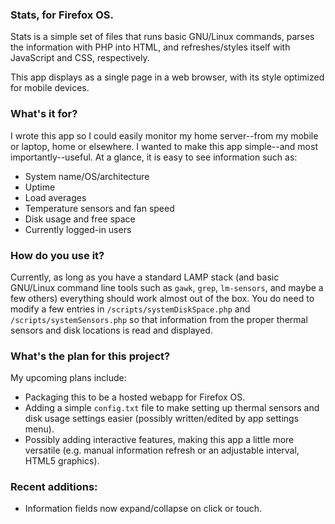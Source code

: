### Stats, for Firefox OS.

Stats is a simple set of files that runs basic GNU/Linux commands, parses the information with PHP into HTML, and refreshes/styles itself with JavaScript and CSS, respectively.

This app displays as a single page in a web browser, with its style optimized for mobile devices.

### What's it for?

I wrote this app so I could easily monitor my home server--from my mobile or laptop, home or elsewhere. I wanted to make this app simple--and most importantly--useful. At a glance, it is easy to see information such as:
* System name/OS/architecture
* Uptime
* Load averages
* Temperature sensors and fan speed
* Disk usage and free space
* Currently logged-in users

### How do you use it?

Currently, as long as you have a standard LAMP stack (and basic GNU/Linux command line tools such as `gawk`, `grep`, `lm-sensors`, and maybe a few others) everything should work almost out of the box. You do need to modify a few entries in `/scripts/systemDiskSpace.php` and `/scripts/systemSensors.php` so that information from the proper thermal sensors and disk locations is read and displayed.

### What's the plan for this project?

My upcoming plans include:
* Packaging this to be a hosted webapp for Firefox OS.
* Adding a simple `config.txt` file to make setting up thermal sensors and disk usage settings easier (possibly written/edited by app settings menu).
* Possibly adding interactive features, making this app a little more versatile (e.g. manual information refresh or an adjustable interval, HTML5 graphics).

### Recent additions:
* Information fields now expand/collapse on click or touch.
